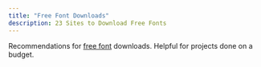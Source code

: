 ```yaml
---
title: "Free Font Downloads"
description: 23 Sites to Download Free Fonts
---
```


Recommendations for [free font](https://www.creativebloq.com/typography/download-free-fonts-resources-912696) downloads. Helpful for projects done on a budget.

